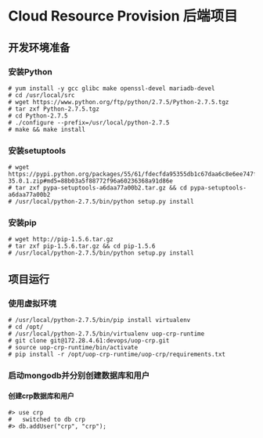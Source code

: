 # Cloud Resource Provision 后端项目

## 开发环境准备

### 安装Python

	# yum install -y gcc glibc make openssl-devel mariadb-devel
	# cd /usr/local/src
	# wget https://www.python.org/ftp/python/2.7.5/Python-2.7.5.tgz
	# tar zxf Python-2.7.5.tgz
	# cd Python-2.7.5
	# ./configure --prefix=/usr/local/python-2.7.5
	# make && make install

### 安装setuptools

	# wget https://pypi.python.org/packages/55/61/fdecfda95355db1c67daa6c8e6ee747f8a0bbc0a5e18f8bfd716bdffac3e/setuptools-35.0.1.zip#md5=88b03a5f88772f96a60236368a91d86e
	# tar zxf pypa-setuptools-a6daa77a00b2.tar.gz && cd pypa-setuptools-a6daa77a00b2
	# /usr/local/python-2.7.5/bin/python setup.py install
	
### 安装pip

	# wget http://pip-1.5.6.tar.gz
	# tar zxf pip-1.5.6.tar.gz && cd pip-1.5.6
	# /usr/local/python-2.7.5/bin/python setup.py install


## 项目运行

### 使用虚拟环境

	# /usr/local/python-2.7.5/bin/pip install virtualenv
	# cd /opt/
	# /usr/local/python-2.7.5/bin/virtualenv uop-crp-runtime
	# git clone git@172.28.4.61:devops/uop-crp.git
	# source uop-crp-runtime/bin/activate
	# pip install -r /opt/uop-crp-runtime/uop-crp/requirements.txt

### 启动mongodb并分别创建数据库和用户

#### 创建crp数据库和用户
  
	#> use crp
	#	switched to db crp
	#> db.addUser("crp", "crp");